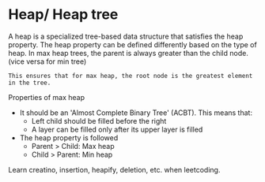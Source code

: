 # Heap/ Heap tree
A heap is a specialized tree-based data structure that satisfies the heap property. The heap property can be defined differently based on the type of heap. In max heap trees, the parent is always greater than the child node. (vice versa for min tree)

`This ensures that for max heap, the root node is the greatest element in the tree.`

Properties of max heap
- It should be an 'Almost Complete Binary Tree' (ACBT). This means that:
  - Left child should be filled before the right
  - A layer can be filled only after its upper layer is filled
- The heap property is followed
  - Parent > Child: Max heap
  - Child > Parent: Min heap


Learn creatino, insertion, heapify, deletion, etc. when leetcoding.